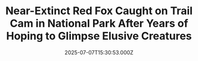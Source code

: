 ---
title: "Near-Extinct Red Fox Caught on Trail Cam in National Park After Years of Hoping to Glimpse Elusive Creatures"
date: 2025-07-07T15:30:53.000Z
category: Human Kindness
externalLink: "https://www.goodnewsnetwork.org/near-extinct-red-fox-caught-on-trail-cam-in-national-park-after-years-of-hoping-to-glimpse-elusive-creatures/"
image: ""
excerpt: "A California photographer recently captured three minutes of high quality camera trap footage of the state’s rarest mammal. Randy Robbins, whom this reporter chose to feature in GNN’s roundup of the 2024 Wildlife Photography Awards, has been on a three-year-long quest to photograph the Sierra Nevada red fox. Unlike its mainland cousin, this subspecies may […] The post Near-Extinct Red…"
---